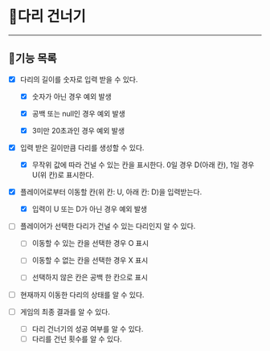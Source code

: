 # 💎다리 건너기

------------------

## 📃기능 목록

- [x] 다리의 길이를 숫자로 입력 받을 수 있다.
  - [x] 숫자가 아닌 경우 예외 발생
  - [x] 공백 또는 null인 경우 예외 발생
  - [x] 3미만 20초과인 경우 예외 발생


- [x] 입력 받은 길이만큼 다리를 생성할 수 있다.
  - [x] 무작위 값에 따라 건널 수 있는 칸을 표시한다. 0일 경우 D(아래 칸), 1일 경우 U(위 칸)로 표시한다.


- [x] 플레이어로부터 이동할 칸(위 칸: U, 아래 칸: D)을 입력받는다.
  - [x] 입력이 U 또는 D가 아닌 경우 예외 발생


- [ ] 플레이어가 선택한 다리가 건널 수 있는 다리인지 알 수 있다.
    - [ ] 이동할 수 있는 칸을 선택한 경우 O 표시
    - [ ] 이동할 수 없는 칸을 선택한 경우 X 표시
    - [ ] 선택하지 않은 칸은 공백 한 칸으로 표시


- [ ] 현재까지 이동한 다리의 상태를 알 수 있다.


- [ ] 게임의 최종 결과를 알 수 있다.
  - [ ] 다리 건너기의 성공 여부를 알 수 있다.
  - [ ] 다리를 건넌 횟수를 알 수 있다.